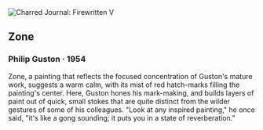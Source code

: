 <div class="artwork-of-the-day">
  <div class="container">
    <div class="img-wrapper">
      <img
        src="https://uploads7.wikiart.org/images/philip-guston/zone.jpg!Large.jpg"
        alt="Charred Journal: Firewritten V" />
    </div>
    <div class="artwork-detail">
      <div class="artwork-origin"> 
        <h2 class="artwork-name">Zone</h2>
        <h3 class="artist">
          Philip Guston
                    ·  1954
        </h3>
      </div>
      <p class="description">
        <span class="artwork-description-text ng-binding" ng-bind-html="viewModel.ArtworkOfTheDay.Description | unsafe">Zone, a painting that reflects the focused concentration of Guston's mature work, suggests a warm calm, with its mist of red hatch-marks filling the painting's center. Here, Guston hones his mark-making, and builds layers of paint out of quick, small stokes that are quite distinct from the wilder gestures of some of his colleagues. "Look at any inspired painting," he once said, "it's like a gong sounding; it puts you in a state of reverberation."</span>
                        <div class="text-shadow-container ng-hide" ng-show="showShadow"></div>
      </p>
    </div>
  </div>

</div>
